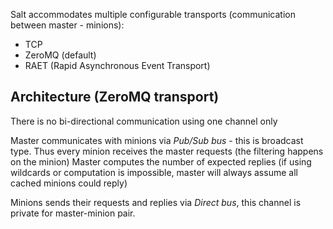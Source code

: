 Salt accommodates multiple configurable transports (communication between master - minions):
 - TCP
 - ZeroMQ (default)
 - RAET (Rapid Asynchronous Event Transport)

## Architecture (ZeroMQ transport)
There is no bi-directional communication using one channel only
  
Master communicates with minions via _Pub/Sub bus_ - this is broadcast type. 
Thus every minion receives the master requests (the filtering happens on the minion)
Master computes the number of expected replies (if using wildcards or computation is impossible, master will always assume all cached minions could reply)

Minions sends their requests and replies via _Direct bus_, this channel is private for master-minion pair.

##